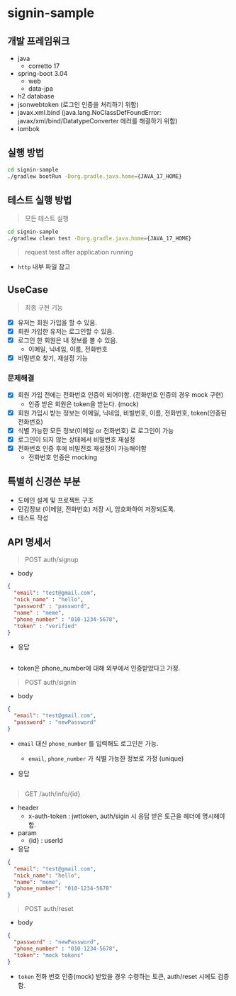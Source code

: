 # signin-sample

## 개발 프레임워크
- java
    - corretto 17
- spring-boot 3.04
    - web
    - data-jpa
- h2 database
- jsonwebtoken (로그인 인증을 처리하기 위함)
- javax.xml.bind (java.lang.NoClassDefFoundError: javax/xml/bind/DatatypeConverter 에러를 해결하기 위함)
- lombok

## 실행 방법
```bash
cd signin-sample
./gradlew bootRun -Dorg.gradle.java.home={JAVA_17_HOME}
```

## 테스트 실행 방법

> 모든 테스트 실행

```bash
cd signin-sample
./gradlew clean test -Dorg.gradle.java.home={JAVA_17_HOME}
```

> request test after application running 

- `http` 내부 파일 참고

## UseCase

> 최종 구현 기능

- [x] 유저는 회원 가입을 할 수 있음.
- [x] 회원 가입한 유저는 로그인할 수 있음.
- [x] 로그인 한 회원은 내 정보를 볼 수 있음.
    - 이메일, 닉네임, 이름, 전화번호
- [x] 비밀번호 찾기, 재설정 기능

### 문제해결
- [x] 회원 가입 전에는 전화번호 인증이 되어야함. (전화번호 인증의 경우 mock 구현)
    - 인증 받은 회원은 token을 받는다. (mock)
- [x] 회원 가입시 받는 정보는 이메일, 닉네임, 비빌번호, 이름, 전화번호, token(인증된 전화번호)
- [x] 식별 가능한 모든 정보(이메일 or 전화번호) 로 로그인이 가능
- [x] 로그인이 되지 않는 상태에서 비밀번호 재설정
- [x] 전화번호 인증 후에 비밀전호 재설정이 가능해야함
    - 전화번호 인증은 mocking

## 특별히 신경쓴 부분
- 도메인 설계 및 프로젝트 구조
- 민감정보 (이메일, 전화번호) 저장 시, 암호화하여 저장되도록.
- 테스트 작성

## API 명세서

> POST auth/signup

- body

```json
{
  "email": "test@gmail.com",
  "nick_name" : "hello",
  "password" : "password",
  "name" : "meme",
  "phone_number" : "010-1234-5678",
  "token" : "verified"
}
```

- 응답

```json
```

- token은 phone_number에 대해 외부에서 인증받았다고 가정.

> POST auth/signin

- body

```json
{
  "email": "test@gmail.com",
  "password" : "newPassword"
}

```
- `email` 대신 `phone_number` 를 입력해도 로그인은 가능.
  - `email`, `phone_number` 가 식별 가능한 정보로 가정 (unique)

 - 응답
```json

```

> GET /auth/info/{id}


- header
  - x-auth-token : jwttoken, auth/sigin 시 응답 받은 토근을 헤더에 명시해야함.
- param
  - {id} : userId
- 응답
```json
{
  "email": "test@gmail.com",
  "nick_name": "hello",
  "name": "meme",
  "phone_number": "010-1234-5678"
}
```

> POST auth/reset

- body
```json
{
  "password" : "newPassword",
  "phone_number" : "010-1234-5678",
  "token": "mock tokens"
}
```
- `token` 전화 번호 인증(mock) 받았을 경우 수령하는 토큰, auth/reset 시에도 검증함.

